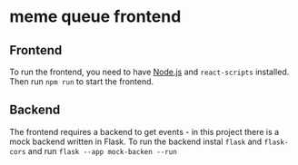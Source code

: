 # meme queue frontend

## Frontend

To run the frontend, you need to have [Node.js](https://nodejs.org/en/) and
`react-scripts` installed. Then run `npm run` to start the frontend.

## Backend

The frontend requires a backend to get events - in this project there is a mock
backend written in Flask. To run the backend instal `flask` and `flask-cors` and
run `flask --app mock-backen --run`
